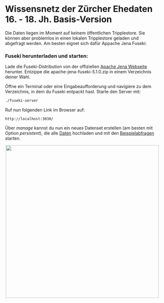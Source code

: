 # Wissensnetz der Zürcher Ehedaten 16. - 18. Jh. Basis-Version   

Die Daten liegen im Moment auf keinem öffentlichen Tripplestore. Sie können aber problemlos in einen lokalen Tripplestore geladen und abgefragt werden. Am besten eignet sich dafür Appache Jena Fuseki:

### Fuseki herunterladen und starten:
Lade die Fuseki-Distribution von der offiziellen [Apache Jena Webseite](https://jena.apache.org/download/index.cgi) herunter. Entzippe die apache-jena-fuseki-5.1.0.zip in einem Verzeichnis deiner Wahl.

Öffne ein Terminal oder eine Eingabeaufforderung und navigiere zu dem Verzeichnis, in dem du Fuseki entpackt hast. Starte den Server mit:

```bash
./fuseki-server
```
Ruf nun folgenden Link im Browser auf:

```
http://localhost:3030/
```

Über *manage* kannst du nun ein neues Datenset erstellen (am besten mit Option *persistent*), die alle [Daten](/data/) hochladen und mit den [Beispielabfragen](queries) starten.

<div align="center"><img src="appace_screenshot.png" width="500"></div>

